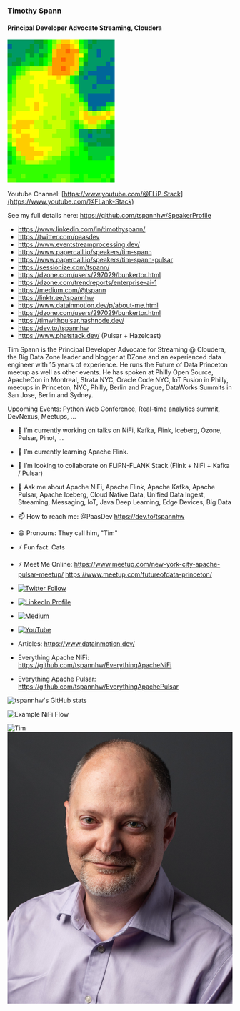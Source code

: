 ### Timothy Spann
#### Principal Developer Advocate Streaming, Cloudera

![Tim](https://raw.githubusercontent.com/tspannhw/tspannhw/main/headshots/mlx90640-2020-01-05-20-52-14.gif)

Youtube Channel:  [https://www.youtube.com/@FLiP-Stack](https://www.youtube.com/@FLank-Stack)

See my full details here:   https://github.com/tspannhw/SpeakerProfile

* https://www.linkedin.com/in/timothyspann/
* https://twitter.com/paasdev
* https://www.eventstreamprocessing.dev/
* https://www.papercall.io/speakers/tim-spann
* https://www.papercall.io/speakers/tim-spann-pulsar
* https://sessionize.com/tspann/
* https://dzone.com/users/297029/bunkertor.html
* https://dzone.com/trendreports/enterprise-ai-1
* https://medium.com/@tspann
* https://linktr.ee/tspannhw
* https://www.datainmotion.dev/p/about-me.html
* https://dzone.com/users/297029/bunkertor.html
* https://timwithpulsar.hashnode.dev/
* https://dev.to/tspannhw
* https://www.phatstack.dev/ (Pulsar + Hazelcast)

Tim Spann is the Principal Developer Advocate for Streaming @ Cloudera, the Big Data Zone leader and blogger at DZone and an experienced data engineer with 15 years of experience. He runs the Future of Data Princeton meetup as well as other events. He has spoken at Philly Open Source, ApacheCon in Montreal, Strata NYC, Oracle Code NYC, IoT Fusion in Philly, meetups in Princeton, NYC, Philly, Berlin and Prague, DataWorks Summits in San Jose, Berlin and Sydney.

Upcoming Events:  Python Web Conference, Real-time analytics summit, DevNexus, Meetups, ... 

- 🔭 I’m currently working on talks on NiFi, Kafka, Flink, Iceberg, Ozone, Pulsar, Pinot, ...
- 🌱 I’m currently learning Apache Flink.
- 👯 I’m looking to collaborate on FLiPN-FLANK Stack (Flink + NiFi + Kafka / Pulsar)
- 💬 Ask me about Apache NiFi, Apache Flink, Apache Kafka, Apache Pulsar, Apache Iceberg, Cloud Native Data, Unified Data Ingest, Streaming, Messaging, IoT, Java Deep Learning, Edge Devices, Big Data
- 📫 How to reach me: @PaasDev https://dev.to/tspannhw
- 😄 Pronouns: They call him, "Tim"
- ⚡ Fun fact: Cats
- ⚡ Meet Me Online:  https://www.meetup.com/new-york-city-apache-pulsar-meetup/ https://www.meetup.com/futureofdata-princeton/

- [![Twitter Follow](https://img.shields.io/twitter/follow/paasdev.svg?style=social)](https://twitter.com/paasdev)
- [![LinkedIn Profile](https://img.shields.io/badge/timothyspann--lightgrey?logo=linkedin&style=social)](https://www.linkedin.com/in/timothyspann)
- [![Medium](https://img.shields.io/badge/Tim%20on%20Medium--lightgrey?logo=medium&style=social)](https://medium.com/@tspann)
- [![YouTube](https://img.shields.io/youtube/channel/views/UCDIDMDfje6jAvNE8DGkJ3_w?style=social)](https://www.youtube.com/@FLaNK-Stack)

- Articles:   https://www.datainmotion.dev/

- Everything Apache NiFi:   https://github.com/tspannhw/EverythingApacheNiFi
- Everything Apache Pulsar:  https://github.com/tspannhw/EverythingApachePulsar

![tspannhw's GitHub stats](https://github-readme-stats.vercel.app/api?username=tspannhw&include_all_commits=true&count_private=true&theme=cobalt)

![Example NiFi Flow](https://1.bp.blogspot.com/-xQPASF1FTc0/Xwi62A2SF_I/AAAAAAAAbP8/shkg_HH9hIUrCySv2bjYajF34rgvRBhCgCLcBGAsYHQ/w650-h781/ingestusweather.png)


![Tim](https://dzone.com/storage/attachments/9160718-adlpic.png)
![Tim](https://raw.githubusercontent.com/tspannhw/tspannhw/main/headshots/headshotTimSpann.png)
